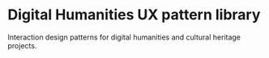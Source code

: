 Digital Humanities UX pattern library
=====================================

Interaction design patterns for digital humanities and cultural heritage projects.
